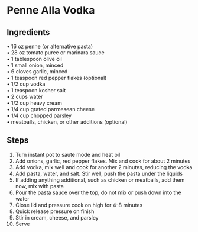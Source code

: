 # Penne Alla Vodka

## Ingredients
• 16 oz penne (or alternative pasta)  
• 28 oz tomato puree or marinara sauce  
• 1 tablespoon olive oil  
• 1 small onion, minced  
• 6 cloves garlic, minced  
• 1 teaspoon red pepper flakes (optional)  
• 1/2 cup vodka  
• 1 teaspoon kosher salt  
• 2 cups water  
• 1/2 cup heavy cream  
• 1/4 cup grated parmesean cheese  
• 1/4 cup chopped parsley  
• meatballs, chicken, or other additions (optional)

## Steps
1. Turn instant pot to saute mode and heat oil  
2. Add onions, garlic, red pepper flakes.  Mix and cook for about 2 minutes  
3. Add vodka, mix well and cook for another 2 minutes, reducing the vodka  
4. Add pasta, water, and salt.  Stir well, push the pasta under the liquids  
5. If adding anything additional, such as chicken or meatballs, add them now, mix with pasta  
6. Pour the pasta sauce over the top, do not mix or push down into the water  
7. Close lid and pressure cook on high for 4-8 minutes  
8. Quick release pressure on finish  
9. Stir in cream, cheese, and parsley  
10. Serve  
